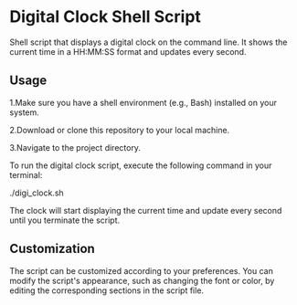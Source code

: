 
# Digital Clock Shell Script

Shell script that displays a digital clock on the command line. It shows the current time in a HH:MM:SS format and updates every second.


## Usage

1.Make sure you have a shell environment (e.g., Bash) installed on your system.

2.Download or clone this repository to your local machine.

3.Navigate to the project directory.

To run the digital clock script, execute the following command in your terminal:

./digi_clock.sh

The clock will start displaying the current time and update every second until you terminate the script.
## Customization

The script can be customized according to your preferences. You can modify the script's appearance, such as changing the font or color, by editing the corresponding sections in the script file.


